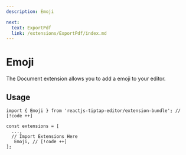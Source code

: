 ```yaml
---
description: Emoji

next:
  text: ExportPdf
  link: /extensions/ExportPdf/index.md
---
```


# Emoji

The Document extension allows you to add a emoji to your editor.

## Usage

```tsx
import { Emoji } from 'reactjs-tiptap-editor/extension-bundle'; // [!code ++]

const extensions = [
  ...,
  // Import Extensions Here
   Emoji, // [!code ++]
];
```
